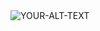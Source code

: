 <picture>
 <source media="(prefers-color-scheme: dark)" srcset="https://static.wikia.nocookie.net/kanyewest/images/4/43/YandhiAnimated.gif/revision/latest?cb=20230530191542">
 <source media="(prefers-color-scheme: light)" srcset="https://en.wikipedia.org/wiki/File:Man_on_the_Moon_III.png#/media/File:Man_on_the_Moon_III.png">
 <img alt="YOUR-ALT-TEXT" src="Yandhi vs Motm3">
</picture>
